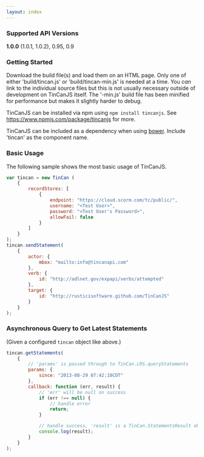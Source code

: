 ```yaml
---
layout: index
---
```


### Supported API Versions

**1.0.0** (1.0.1, 1.0.2), 0.95, 0.9

### Getting Started

Download the build file(s) and load them on an HTML page. Only one of either 'build/tincan.js' or 'build/tincan-min.js' is needed at a time. You *can* link to the individual source files but this is not usually necessary outside of development on TinCanJS itself. The '-min.js' build file has been minified for performance but makes it slightly harder to debug.

TinCanJS can be installed via npm using `npm install tincanjs`. See https://www.npmjs.com/package/tincanjs for more.

TinCanJS can be included as a dependency when using <a href="http://bower.io">bower</a>. Include 'tincan' as the component name.

### Basic Usage

The following sample shows the most basic usage of TinCanJS.

```javascript
var tincan = new TinCan (
    {
        recordStores: [
            {
                endpoint: "https://cloud.scorm.com/tc/public/",
                username: "<Test User>",
                password: "<Test User's Password>",
                allowFail: false
            }
        ]
    }
);
tincan.sendStatement(
    {
        actor: {
            mbox: "mailto:info@tincanapi.com"
        },
        verb: {
            id: "http://adlnet.gov/expapi/verbs/attempted"
        },
        target: {
            id: "http://rusticisoftware.github.com/TinCanJS"
        }
    }
);
```

### Asynchronous Query to Get Latest Statements

(Given a configured `tincan` object like above.)

```javascript
tincan.getStatements(
    {
        // 'params' is passed through to TinCan.LRS.queryStatements
        params: {
            since: "2013-08-29 07:42:10CDT"
        },
        callback: function (err, result) {
            // 'err' will be null on success
            if (err !== null) {
                // handle error
                return;
            }

            // handle success, 'result' is a TinCan.StatementsResult object
            console.log(result);
        }
    }
);
```
